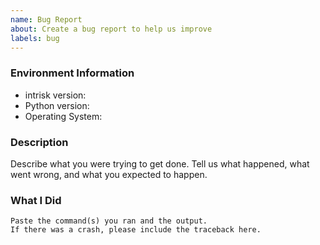 ```yaml
---
name: Bug Report
about: Create a bug report to help us improve
labels: bug
---
```


<!-- Please search existing issues to avoid creating duplicates. -->

### Environment Information

-   intrisk version:
-   Python version:
-   Operating System:

### Description

Describe what you were trying to get done.
Tell us what happened, what went wrong, and what you expected to happen.

### What I Did

```
Paste the command(s) you ran and the output.
If there was a crash, please include the traceback here.
```
